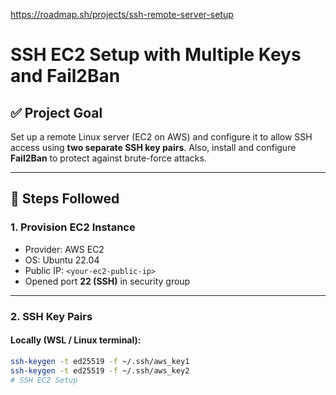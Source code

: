 https://roadmap.sh/projects/ssh-remote-server-setup
# SSH EC2 Setup with Multiple Keys and Fail2Ban

## ✅ Project Goal

Set up a remote Linux server (EC2 on AWS) and configure it to allow SSH access using **two separate SSH key pairs**. Also, install and configure **Fail2Ban** to protect against brute-force attacks.

---

## 🔧 Steps Followed

### 1. Provision EC2 Instance

- Provider: AWS EC2
- OS: Ubuntu 22.04
- Public IP: `<your-ec2-public-ip>`
- Opened port **22 (SSH)** in security group

---

### 2. SSH Key Pairs

#### Locally (WSL / Linux terminal):

```bash
ssh-keygen -t ed25519 -f ~/.ssh/aws_key1
ssh-keygen -t ed25519 -f ~/.ssh/aws_key2
# SSH EC2 Setup
